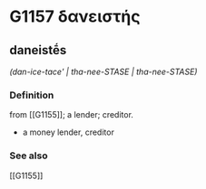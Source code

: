 # G1157 δανειστής

## daneistḗs

_(dan-ice-tace' | tha-nee-STASE | tha-nee-STASE)_

### Definition

from [[G1155]]; a lender; creditor.

- a money lender, creditor

### See also

[[G1155]]

